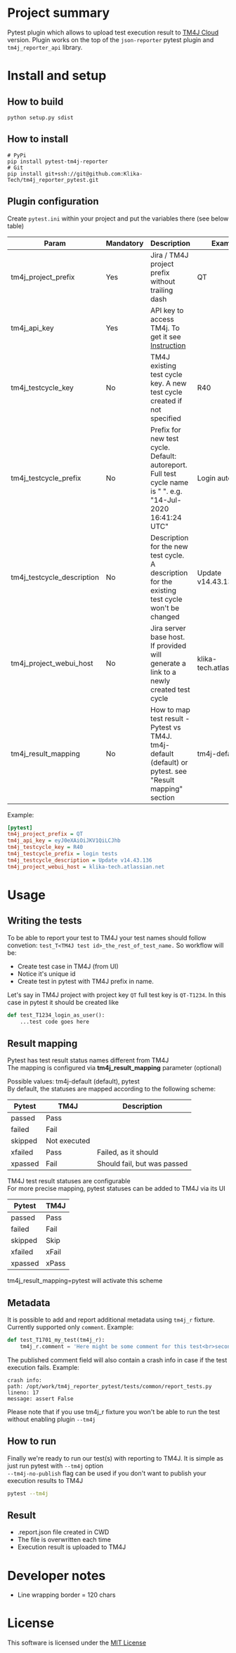 # Project summary
Pytest plugin which allows to upload test execution result to [TM4J Cloud](https://support.smartbear.com/tm4j-cloud/docs/index.html) version. Plugin works on the top of the `json-reporter` pytest plugin and `tm4j_reporter_api` library.


# Install and setup
## How to build
    python setup.py sdist

## How to install
    # PyPi
    pip install pytest-tm4j-reporter
    # Git
    pip install git+ssh://git@github.com:Klika-Tech/tm4j_reporter_pytest.git

## Plugin configuration

Create `pytest.ini` within your project and put the variables there (see below table)

| Param                      | Mandatory | Description                                                                                                                                            | Example                  |
|----------------------------|-----------|--------------------------------------------------------------------------------------------------------------------------------------------------------|--------------------------|
| tm4j_project_prefix        | Yes       | Jira / TM4J project prefix without trailing dash                                                                                                       | QT                       |
| tm4j_api_key               | Yes       | API key to access TM4j. To get it see  [Instruction](https://support.smartbear.com/tm4j-cloud/docs/api-and-test-automation/generating-access-keys.html)|                          |
| tm4j_testcycle_key         | No        | TM4J existing test cycle key. A new test cycle created if not specified                                                                                | R40                      |
| tm4j_testcycle_prefix      | No        | Prefix for new test cycle. Default: autoreport. Full test cycle name is "<prefix> <day-month-year hh:mm:ss UTC>". e.g. "14-Jul-2020 16:41:24 UTC"      | Login autotests          |
| tm4j_testcycle_description | No        | Description for the new test cycle. A description for the existing test cycle won't be changed                                                         | Update v14.43.136        |
| tm4j_project_webui_host    | No        | Jira server base host. If provided will generate a link to a newly created test cycle                                                                  | klika-tech.atlassian.net |
| tm4j_result_mapping        | No        | How to map test result - Pytest vs TM4J. tm4j-default (default) or pytest. see "Result mapping" section                                                | tm4j-default             |

Example:

```ini
[pytest]
tm4j_project_prefix = QT
tm4j_api_key = eyJ0eXAiOiJKV1QiLCJhb
tm4j_testcycle_key = R40
tm4j_testcycle_prefix = login tests
tm4j_testcycle_description = Update v14.43.136 
tm4j_project_webui_host = klika-tech.atlassian.net
```

# Usage

## Writing the tests
To be able to report your test to TM4J your test names should follow convetion: `test_T<TM4J test id>_the_rest_of_test_name.`
So workflow will be:
*  Create test case in TM4J (from UI)
*  Notice it's unique id
*  Create test in pytest with TM4J prefix in name.

Let's say in TM4J project with project key `QT` full test key is `QT-T1234`. In this case in pytest it should be created like

```python
def test_T1234_login_as_user():
    ...test code goes here
```

## Result mapping
Pytest has test result status names different from TM4J  
The mapping is configured via **tm4j_result_mapping** parameter (optional)  

Possible values: tm4j-default (default), pytest  
By default, the statuses are mapped according to the following scheme:  

 Pytest   | TM4J         | Description
 ---------|--------------|-------------
 passed   | Pass         | 
 failed   | Fail         |
 skipped  | Not executed |
 xfailed  | Pass         | Failed, as it should
 xpassed  | Fail         | Should fail, but was passed

TM4J test result statuses are configurable  
For more precise mapping, pytest statuses can be added to TM4J via its UI

 Pytest   | TM4J
 ---------|------
 passed   | Pass 
 failed   | Fail
 skipped  | Skip
 xfailed  | xFail
 xpassed  | xPass

tm4j_result_mapping=pytest will activate this scheme  

## Metadata
It is possible to add and report additional metadata using `tm4j_r` fixture. Currently supported only `comment`. Example:

```python
def test_T1701_my_test(tm4j_r):
    tm4j_r.comment = 'Here might be some comment for this test<br>second line here<br>third line here'
```

The published comment field will also contain a crash info in case if the test execution fails. Example:
```text
crash info:
path: /opt/work/tm4j_reporter_pytest/tests/common/report_tests.py
lineno: 17
message: assert False
```
Please note that if you use tm4j_r fixture you won't be able to run the test without enabling plugin `--tm4j`

## How to run
Finally we're ready to run our test(s) with reporting to TM4J. It is simple as just run pytest with `--tm4j` option  
`--tm4j-no-publish` flag can be used if you don't want to publish your execution results to TM4J

```bash
pytest --tm4j
```

## Result
* .report.json file created in CWD
* The file is overwritten each time
* Execution result is uploaded to TM4J

# Developer notes
* Line wrapping border = 120 chars

# License
This software is licensed under the [MIT License](http://en.wikipedia.org/wiki/MIT_License)
